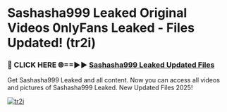 # Sashasha999 Leaked Original Videos 0nlyFans Leaked - Files Updated! (tr2i)

<h3>🔴 CLICK HERE 🌐==►► <a href="https://tinyurl.com/x26r9saj" rel="nofollow">Sashasha999 Leaked Updated Files</a></h3>

Get Sashasha999 Leaked and all content. Now you can access all videos and pictures of Sashasha999 Leaked. New Updated Files 2025!

[![tr2i](https://i.imgur.com/LkgZPqh.gif)](https://tinyurl.com/x26r9saj)

